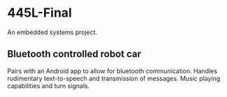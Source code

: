 # 445L-Final
An embedded systems project.

## Bluetooth controlled robot car
Pairs with an Android app to allow for bluetooth communication. Handles rudimentary text-to-speech and transmission of messages. Music playing capabilities and turn signals.
